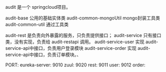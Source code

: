 audit 是一个 springcloud项目。

audit-base 公用的基础实体类
audit-common-mongoUtil mongo封装工具类
audit-common-util 通过工具类

audit-rest 是负责向外暴露的服务，只负责提供接口；
audit-service 只有接口类，没有实现，负责给 audit-restapi 调用。
audit-service-user 实现 audit-service-api中接口，负责用户登录模块
audit-service-order 实现 audit-service-api中接口，负责订单模块。、

PORT:
eureka-server: 9010
zuul: 9020
rest: 9011
user: 9012
order:

